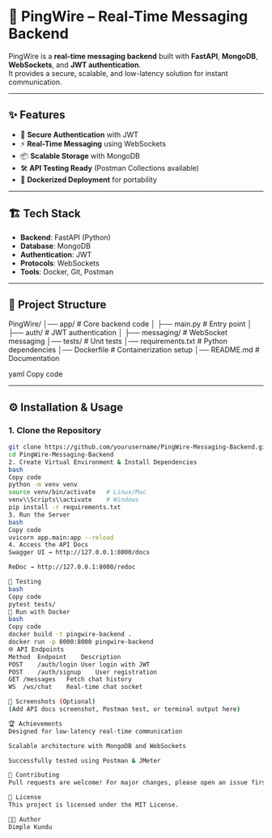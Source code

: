 # 🚀 PingWire – Real-Time Messaging Backend  

PingWire is a **real-time messaging backend** built with **FastAPI**, **MongoDB**, **WebSockets**, and **JWT authentication**.  
It provides a secure, scalable, and low-latency solution for instant communication.  

---

## ✨ Features  
- 🔐 **Secure Authentication** with JWT  
- ⚡ **Real-Time Messaging** using WebSockets  
- 📦 **Scalable Storage** with MongoDB  
- 🛠️ **API Testing Ready** (Postman Collections available)  
- 🐳 **Dockerized Deployment** for portability  

---

## 🏗️ Tech Stack  
- **Backend**: FastAPI (Python)  
- **Database**: MongoDB  
- **Authentication**: JWT  
- **Protocols**: WebSockets  
- **Tools**: Docker, Git, Postman  

---

## 📂 Project Structure  
PingWire/
│── app/ # Core backend code
│ ├── main.py # Entry point
│ ├── auth/ # JWT authentication
│ ├── messaging/ # WebSocket messaging
│── tests/ # Unit tests
│── requirements.txt # Python dependencies
│── Dockerfile # Containerization setup
│── README.md # Documentation

yaml
Copy code

---

## ⚙️ Installation & Usage  

### 1. Clone the Repository  
```bash
git clone https://github.com/yourusername/PingWire-Messaging-Backend.git
cd PingWire-Messaging-Backend
2. Create Virtual Environment & Install Dependencies
bash
Copy code
python -m venv venv
source venv/bin/activate   # Linux/Mac
venv\\Scripts\\activate    # Windows
pip install -r requirements.txt
3. Run the Server
bash
Copy code
uvicorn app.main:app --reload
4. Access the API Docs
Swagger UI → http://127.0.0.1:8000/docs

ReDoc → http://127.0.0.1:8000/redoc

🧪 Testing
bash
Copy code
pytest tests/
🐳 Run with Docker
bash
Copy code
docker build -t pingwire-backend .
docker run -p 8000:8000 pingwire-backend
🌐 API Endpoints
Method	Endpoint	Description
POST	/auth/login	User login with JWT
POST	/auth/signup	User registration
GET	/messages	Fetch chat history
WS	/ws/chat	Real-time chat socket

📸 Screenshots (Optional)
(Add API docs screenshot, Postman test, or terminal output here)

🏆 Achievements
Designed for low-latency real-time communication

Scalable architecture with MongoDB and WebSockets

Successfully tested using Postman & JMeter

🤝 Contributing
Pull requests are welcome! For major changes, please open an issue first to discuss what you’d like to change.

📜 License
This project is licensed under the MIT License.

👩‍💻 Author
Dimple Kundu

